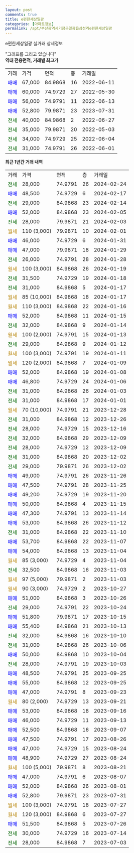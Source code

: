 ```yaml
---
layout: post
comments: true
title: e편한세상일광
categories: [아파트정보]
permalink: /apt/부산광역시기장군일광읍삼성리e편한세상일광
---
```


e편한세상일광 실거래 상세정보

<script type="text/javascript">
  google.charts.load('current', {'packages':['line', 'corechart']});
  google.charts.setOnLoadCallback(drawChart);

  function drawChart() {
    var data = new google.visualization.DataTable();
    data.addColumn('date', '거래일');
    data.addColumn('number', "매매");
    data.addColumn('number', "전세");
    data.addColumn('number', "전매");

    data.addRows([[new Date(Date.parse("2024-02-24")), null, 28000, null], [new Date(Date.parse("2024-02-17")), 48500, null, null], [new Date(Date.parse("2024-02-14")), null, 29000, null], [new Date(Date.parse("2024-02-05")), 52000, null, null], [new Date(Date.parse("2024-02-03")), null, 28000, null], [new Date(Date.parse("2024-02-01")), null, null, null], [new Date(Date.parse("2024-01-31")), 46000, null, null], [new Date(Date.parse("2024-01-29")), 47000, null, null], [new Date(Date.parse("2024-01-28")), null, 26000, null], [new Date(Date.parse("2024-01-19")), null, null, null], [new Date(Date.parse("2024-01-18")), null, 31500, null], [new Date(Date.parse("2024-01-17")), null, 31000, null], [new Date(Date.parse("2024-01-17")), null, null, null], [new Date(Date.parse("2024-01-16")), null, null, null], [new Date(Date.parse("2024-01-15")), 52000, null, null], [new Date(Date.parse("2024-01-14")), null, 32000, null], [new Date(Date.parse("2024-01-13")), null, null, null], [new Date(Date.parse("2024-01-12")), null, 29000, null], [new Date(Date.parse("2024-01-11")), null, null, null], [new Date(Date.parse("2024-01-09")), null, null, null], [new Date(Date.parse("2024-01-08")), 52000, null, null], [new Date(Date.parse("2024-01-06")), 46800, null, null], [new Date(Date.parse("2024-01-03")), null, 31000, null], [new Date(Date.parse("2024-01-01")), null, 31000, null], [new Date(Date.parse("2023-12-28")), null, null, null], [new Date(Date.parse("2023-12-26")), null, 31000, null], [new Date(Date.parse("2023-12-16")), null, 28000, null], [new Date(Date.parse("2023-12-09")), null, 32000, null], [new Date(Date.parse("2023-12-09")), null, 28000, null], [new Date(Date.parse("2023-12-02")), null, 31000, null], [new Date(Date.parse("2023-12-02")), null, 29000, null], [new Date(Date.parse("2023-11-26")), 49000, null, null], [new Date(Date.parse("2023-11-25")), 47500, null, null], [new Date(Date.parse("2023-11-20")), 49200, null, null], [new Date(Date.parse("2023-11-15")), 50000, null, null], [new Date(Date.parse("2023-11-14")), 47300, null, null], [new Date(Date.parse("2023-11-12")), 53000, null, null], [new Date(Date.parse("2023-11-10")), null, 31000, null], [new Date(Date.parse("2023-11-07")), 53700, null, null], [new Date(Date.parse("2023-11-04")), 54000, null, null], [new Date(Date.parse("2023-11-04")), null, null, null], [new Date(Date.parse("2023-11-03")), null, 32500, null], [new Date(Date.parse("2023-11-03")), null, null, null], [new Date(Date.parse("2023-10-27")), null, null, null], [new Date(Date.parse("2023-10-26")), 51000, null, null], [new Date(Date.parse("2023-10-24")), null, 29000, null], [new Date(Date.parse("2023-10-15")), 51800, null, null], [new Date(Date.parse("2023-10-13")), 55400, null, null], [new Date(Date.parse("2023-10-10")), null, 32000, null], [new Date(Date.parse("2023-10-06")), null, 31000, null], [new Date(Date.parse("2023-10-04")), 50000, null, null], [new Date(Date.parse("2023-10-03")), null, 28000, null], [new Date(Date.parse("2023-09-25")), 48500, null, null], [new Date(Date.parse("2023-09-25")), 55000, null, null], [new Date(Date.parse("2023-09-23")), 47000, null, null], [new Date(Date.parse("2023-09-21")), null, null, null], [new Date(Date.parse("2023-09-16")), 53000, null, null], [new Date(Date.parse("2023-09-13")), 46000, null, null], [new Date(Date.parse("2023-09-07")), 52500, null, null], [new Date(Date.parse("2023-08-26")), 47500, null, null], [new Date(Date.parse("2023-08-24")), 47000, null, null], [new Date(Date.parse("2023-08-24")), 48900, null, null], [new Date(Date.parse("2023-08-21")), null, null, null], [new Date(Date.parse("2023-08-07")), 47000, null, null], [new Date(Date.parse("2023-08-01")), 52000, null, null], [new Date(Date.parse("2023-07-31")), 52800, null, null], [new Date(Date.parse("2023-07-27")), null, null, null], [new Date(Date.parse("2023-07-27")), null, null, null], [new Date(Date.parse("2023-07-26")), 51500, null, null], [new Date(Date.parse("2023-07-14")), null, 30000, null], [new Date(Date.parse("2023-07-03")), null, 28000, null]]);

    var options = {
      hAxis: {
        format: 'yyyy/MM/dd'
      },    
      lineWidth: 0,
      pointsVisible: true,    
      title: '최근 1년간 유형별 실거래가 분포',
      legend: { position: 'bottom' }
    };

    var formatter = new google.visualization.NumberFormat({pattern:'###,###'} );
    formatter.format(data, 1);
    formatter.format(data, 2);
    
    setTimeout(function() {
        var chart = new google.visualization.LineChart(document.getElementById('columnchart_material'));
        chart.draw(data, (options));
        document.getElementById('loading').style.display = 'none';
    }, 200);
  }
</script>


<div id="loading" style="z-index:20; display: block; margin-left: 0px">"그래프를 그리고 있습니다"</div>
<div id="columnchart_material" style="width: 95%; margin-left: 0px; display: block"></div>
<!-- contents start -->
<b>역대 전용면적, 거래별 최고가</b>
<table class="sortable">
    <tr>
      <td>거래</td>
      <td>가격</td>
      <td>면적</td>
      <td>층</td>
      <td>거래일</td>
    </tr>
        <tr>
          <td><a style="color: blue">매매</a></td>
          <td>67,000</td>
          <td>84.9868</td>
          <td>16</td>
          <td>2022-06-11</td>
        </tr>            <tr>
          <td><a style="color: blue">매매</a></td>
          <td>60,000</td>
          <td>74.9729</td>
          <td>27</td>
          <td>2022-05-30</td>
        </tr>            <tr>
          <td><a style="color: blue">매매</a></td>
          <td>56,000</td>
          <td>74.9791</td>
          <td>11</td>
          <td>2022-06-13</td>
        </tr>            <tr>
          <td><a style="color: blue">매매</a></td>
          <td>52,800</td>
          <td>79.9871</td>
          <td>23</td>
          <td>2023-07-31</td>
        </tr>        
        <tr>
              <td><a style="color: darkgreen">전세</a></td>
              <td>40,000</td>
              <td>84.9868</td>
              <td>2</td>
              <td>2022-06-27</td>
            </tr>            <tr>
              <td><a style="color: darkgreen">전세</a></td>
              <td>35,000</td>
              <td>79.9871</td>
              <td>20</td>
              <td>2022-05-03</td>
            </tr>            <tr>
              <td><a style="color: darkgreen">전세</a></td>
              <td>34,000</td>
              <td>74.9729</td>
              <td>25</td>
              <td>2022-06-04</td>
            </tr>            <tr>
              <td><a style="color: darkgreen">전세</a></td>
              <td>31,000</td>
              <td>74.9791</td>
              <td>26</td>
              <td>2022-06-01</td>
            </tr>        
    
</table>

<b>최근 1년간 거래 내역</b>

<table class="sortable">
    <tr>
      <td>거래</td>
      <td>가격</td>
      <td>면적</td>
      <td>층</td>
      <td>거래일</td>
    </tr>
    <tr>
      <td><a style="color: darkgreen">전세</a></td>
      <td>28,000</td>
      <td>74.9791</td>
      <td>26</td>
      <td>2024-02-24</td>
    </tr>          <tr>
      <td><a style="color: blue">매매</a></td>
      <td>48,500</td>
      <td>74.9729</td>
      <td>6</td>
      <td>2024-02-17</td>
    </tr>          <tr>
      <td><a style="color: darkgreen">전세</a></td>
      <td>29,000</td>
      <td>84.9868</td>
      <td>23</td>
      <td>2024-02-14</td>
    </tr>          <tr>
      <td><a style="color: blue">매매</a></td>
      <td>52,000</td>
      <td>84.9868</td>
      <td>23</td>
      <td>2024-02-05</td>
    </tr>          <tr>
      <td><a style="color: darkgreen">전세</a></td>
      <td>28,000</td>
      <td>79.9871</td>
      <td>21</td>
      <td>2024-02-03</td>
    </tr>          <tr>
      <td><a style="color: darkgoldenrod">월세</a></td>
      <td>110 (3,000)</td>
      <td>79.9871</td>
      <td>10</td>
      <td>2024-02-01</td>
    </tr>          <tr>
      <td><a style="color: blue">매매</a></td>
      <td>46,000</td>
      <td>74.9729</td>
      <td>6</td>
      <td>2024-01-31</td>
    </tr>          <tr>
      <td><a style="color: blue">매매</a></td>
      <td>47,000</td>
      <td>79.9871</td>
      <td>18</td>
      <td>2024-01-29</td>
    </tr>          <tr>
      <td><a style="color: darkgreen">전세</a></td>
      <td>26,000</td>
      <td>74.9791</td>
      <td>28</td>
      <td>2024-01-28</td>
    </tr>          <tr>
      <td><a style="color: darkgoldenrod">월세</a></td>
      <td>100 (3,000)</td>
      <td>84.9868</td>
      <td>26</td>
      <td>2024-01-19</td>
    </tr>          <tr>
      <td><a style="color: darkgreen">전세</a></td>
      <td>31,500</td>
      <td>74.9729</td>
      <td>19</td>
      <td>2024-01-18</td>
    </tr>          <tr>
      <td><a style="color: darkgreen">전세</a></td>
      <td>31,000</td>
      <td>84.9868</td>
      <td>5</td>
      <td>2024-01-17</td>
    </tr>          <tr>
      <td><a style="color: darkgoldenrod">월세</a></td>
      <td>85 (10,000)</td>
      <td>84.9868</td>
      <td>18</td>
      <td>2024-01-17</td>
    </tr>          <tr>
      <td><a style="color: darkgoldenrod">월세</a></td>
      <td>110 (3,000)</td>
      <td>84.9868</td>
      <td>22</td>
      <td>2024-01-16</td>
    </tr>          <tr>
      <td><a style="color: blue">매매</a></td>
      <td>52,000</td>
      <td>84.9868</td>
      <td>11</td>
      <td>2024-01-15</td>
    </tr>          <tr>
      <td><a style="color: darkgreen">전세</a></td>
      <td>32,000</td>
      <td>84.9868</td>
      <td>9</td>
      <td>2024-01-14</td>
    </tr>          <tr>
      <td><a style="color: darkgoldenrod">월세</a></td>
      <td>100 (2,000)</td>
      <td>74.9791</td>
      <td>15</td>
      <td>2024-01-13</td>
    </tr>          <tr>
      <td><a style="color: darkgreen">전세</a></td>
      <td>29,000</td>
      <td>84.9868</td>
      <td>9</td>
      <td>2024-01-12</td>
    </tr>          <tr>
      <td><a style="color: darkgoldenrod">월세</a></td>
      <td>100 (3,000)</td>
      <td>74.9791</td>
      <td>19</td>
      <td>2024-01-11</td>
    </tr>          <tr>
      <td><a style="color: darkgoldenrod">월세</a></td>
      <td>120 (2,000)</td>
      <td>84.9868</td>
      <td>7</td>
      <td>2024-01-09</td>
    </tr>          <tr>
      <td><a style="color: blue">매매</a></td>
      <td>52,000</td>
      <td>84.9868</td>
      <td>19</td>
      <td>2024-01-08</td>
    </tr>          <tr>
      <td><a style="color: blue">매매</a></td>
      <td>46,800</td>
      <td>74.9729</td>
      <td>24</td>
      <td>2024-01-06</td>
    </tr>          <tr>
      <td><a style="color: darkgreen">전세</a></td>
      <td>31,000</td>
      <td>84.9868</td>
      <td>26</td>
      <td>2024-01-03</td>
    </tr>          <tr>
      <td><a style="color: darkgreen">전세</a></td>
      <td>31,000</td>
      <td>84.9868</td>
      <td>17</td>
      <td>2024-01-01</td>
    </tr>          <tr>
      <td><a style="color: darkgoldenrod">월세</a></td>
      <td>70 (10,000)</td>
      <td>74.9791</td>
      <td>21</td>
      <td>2023-12-28</td>
    </tr>          <tr>
      <td><a style="color: darkgreen">전세</a></td>
      <td>31,000</td>
      <td>84.9868</td>
      <td>12</td>
      <td>2023-12-26</td>
    </tr>          <tr>
      <td><a style="color: darkgreen">전세</a></td>
      <td>28,000</td>
      <td>74.9729</td>
      <td>15</td>
      <td>2023-12-16</td>
    </tr>          <tr>
      <td><a style="color: darkgreen">전세</a></td>
      <td>32,000</td>
      <td>84.9868</td>
      <td>29</td>
      <td>2023-12-09</td>
    </tr>          <tr>
      <td><a style="color: darkgreen">전세</a></td>
      <td>28,000</td>
      <td>74.9729</td>
      <td>12</td>
      <td>2023-12-09</td>
    </tr>          <tr>
      <td><a style="color: darkgreen">전세</a></td>
      <td>31,000</td>
      <td>84.9868</td>
      <td>20</td>
      <td>2023-12-02</td>
    </tr>          <tr>
      <td><a style="color: darkgreen">전세</a></td>
      <td>29,000</td>
      <td>79.9871</td>
      <td>26</td>
      <td>2023-12-02</td>
    </tr>          <tr>
      <td><a style="color: blue">매매</a></td>
      <td>49,000</td>
      <td>74.9791</td>
      <td>26</td>
      <td>2023-11-26</td>
    </tr>          <tr>
      <td><a style="color: blue">매매</a></td>
      <td>47,500</td>
      <td>74.9791</td>
      <td>28</td>
      <td>2023-11-25</td>
    </tr>          <tr>
      <td><a style="color: blue">매매</a></td>
      <td>49,200</td>
      <td>74.9729</td>
      <td>19</td>
      <td>2023-11-20</td>
    </tr>          <tr>
      <td><a style="color: blue">매매</a></td>
      <td>50,000</td>
      <td>84.9868</td>
      <td>4</td>
      <td>2023-11-15</td>
    </tr>          <tr>
      <td><a style="color: blue">매매</a></td>
      <td>47,300</td>
      <td>74.9791</td>
      <td>13</td>
      <td>2023-11-14</td>
    </tr>          <tr>
      <td><a style="color: blue">매매</a></td>
      <td>53,000</td>
      <td>84.9868</td>
      <td>26</td>
      <td>2023-11-12</td>
    </tr>          <tr>
      <td><a style="color: darkgreen">전세</a></td>
      <td>31,000</td>
      <td>84.9868</td>
      <td>22</td>
      <td>2023-11-10</td>
    </tr>          <tr>
      <td><a style="color: blue">매매</a></td>
      <td>53,700</td>
      <td>84.9868</td>
      <td>22</td>
      <td>2023-11-07</td>
    </tr>          <tr>
      <td><a style="color: blue">매매</a></td>
      <td>54,000</td>
      <td>84.9868</td>
      <td>13</td>
      <td>2023-11-04</td>
    </tr>          <tr>
      <td><a style="color: darkgoldenrod">월세</a></td>
      <td>85 (3,000)</td>
      <td>74.9729</td>
      <td>4</td>
      <td>2023-11-04</td>
    </tr>          <tr>
      <td><a style="color: darkgreen">전세</a></td>
      <td>32,500</td>
      <td>84.9868</td>
      <td>16</td>
      <td>2023-11-03</td>
    </tr>          <tr>
      <td><a style="color: darkgoldenrod">월세</a></td>
      <td>97 (5,000)</td>
      <td>79.9871</td>
      <td>2</td>
      <td>2023-11-03</td>
    </tr>          <tr>
      <td><a style="color: darkgoldenrod">월세</a></td>
      <td>90 (3,000)</td>
      <td>74.9729</td>
      <td>2</td>
      <td>2023-10-27</td>
    </tr>          <tr>
      <td><a style="color: blue">매매</a></td>
      <td>51,000</td>
      <td>84.9868</td>
      <td>3</td>
      <td>2023-10-26</td>
    </tr>          <tr>
      <td><a style="color: darkgreen">전세</a></td>
      <td>29,000</td>
      <td>74.9791</td>
      <td>22</td>
      <td>2023-10-24</td>
    </tr>          <tr>
      <td><a style="color: blue">매매</a></td>
      <td>51,800</td>
      <td>79.9871</td>
      <td>17</td>
      <td>2023-10-15</td>
    </tr>          <tr>
      <td><a style="color: blue">매매</a></td>
      <td>55,400</td>
      <td>84.9868</td>
      <td>21</td>
      <td>2023-10-13</td>
    </tr>          <tr>
      <td><a style="color: darkgreen">전세</a></td>
      <td>32,000</td>
      <td>84.9868</td>
      <td>16</td>
      <td>2023-10-10</td>
    </tr>          <tr>
      <td><a style="color: darkgreen">전세</a></td>
      <td>31,000</td>
      <td>84.9868</td>
      <td>26</td>
      <td>2023-10-06</td>
    </tr>          <tr>
      <td><a style="color: blue">매매</a></td>
      <td>50,000</td>
      <td>84.9868</td>
      <td>10</td>
      <td>2023-10-04</td>
    </tr>          <tr>
      <td><a style="color: darkgreen">전세</a></td>
      <td>28,000</td>
      <td>74.9791</td>
      <td>19</td>
      <td>2023-10-03</td>
    </tr>          <tr>
      <td><a style="color: blue">매매</a></td>
      <td>48,500</td>
      <td>74.9791</td>
      <td>25</td>
      <td>2023-09-25</td>
    </tr>          <tr>
      <td><a style="color: blue">매매</a></td>
      <td>55,000</td>
      <td>84.9868</td>
      <td>12</td>
      <td>2023-09-25</td>
    </tr>          <tr>
      <td><a style="color: blue">매매</a></td>
      <td>47,000</td>
      <td>74.9791</td>
      <td>8</td>
      <td>2023-09-23</td>
    </tr>          <tr>
      <td><a style="color: darkgoldenrod">월세</a></td>
      <td>80 (2,000)</td>
      <td>74.9729</td>
      <td>13</td>
      <td>2023-09-21</td>
    </tr>          <tr>
      <td><a style="color: blue">매매</a></td>
      <td>53,000</td>
      <td>84.9868</td>
      <td>18</td>
      <td>2023-09-16</td>
    </tr>          <tr>
      <td><a style="color: blue">매매</a></td>
      <td>46,000</td>
      <td>74.9729</td>
      <td>11</td>
      <td>2023-09-13</td>
    </tr>          <tr>
      <td><a style="color: blue">매매</a></td>
      <td>52,500</td>
      <td>84.9868</td>
      <td>16</td>
      <td>2023-09-07</td>
    </tr>          <tr>
      <td><a style="color: blue">매매</a></td>
      <td>47,500</td>
      <td>74.9791</td>
      <td>17</td>
      <td>2023-08-26</td>
    </tr>          <tr>
      <td><a style="color: blue">매매</a></td>
      <td>47,000</td>
      <td>74.9729</td>
      <td>15</td>
      <td>2023-08-24</td>
    </tr>          <tr>
      <td><a style="color: blue">매매</a></td>
      <td>48,900</td>
      <td>74.9729</td>
      <td>27</td>
      <td>2023-08-24</td>
    </tr>          <tr>
      <td><a style="color: darkgoldenrod">월세</a></td>
      <td>100 (5,000)</td>
      <td>79.9871</td>
      <td>8</td>
      <td>2023-08-21</td>
    </tr>          <tr>
      <td><a style="color: blue">매매</a></td>
      <td>47,000</td>
      <td>74.9791</td>
      <td>6</td>
      <td>2023-08-07</td>
    </tr>          <tr>
      <td><a style="color: blue">매매</a></td>
      <td>52,000</td>
      <td>84.9868</td>
      <td>26</td>
      <td>2023-08-01</td>
    </tr>          <tr>
      <td><a style="color: blue">매매</a></td>
      <td>52,800</td>
      <td>79.9871</td>
      <td>23</td>
      <td>2023-07-31</td>
    </tr>          <tr>
      <td><a style="color: darkgoldenrod">월세</a></td>
      <td>100 (3,000)</td>
      <td>74.9791</td>
      <td>18</td>
      <td>2023-07-27</td>
    </tr>          <tr>
      <td><a style="color: darkgoldenrod">월세</a></td>
      <td>120 (3,000)</td>
      <td>84.9868</td>
      <td>6</td>
      <td>2023-07-27</td>
    </tr>          <tr>
      <td><a style="color: blue">매매</a></td>
      <td>51,500</td>
      <td>84.9868</td>
      <td>5</td>
      <td>2023-07-26</td>
    </tr>          <tr>
      <td><a style="color: darkgreen">전세</a></td>
      <td>30,000</td>
      <td>74.9729</td>
      <td>16</td>
      <td>2023-07-14</td>
    </tr>          <tr>
      <td><a style="color: darkgreen">전세</a></td>
      <td>28,000</td>
      <td>84.9868</td>
      <td>7</td>
      <td>2023-07-03</td>
    </tr>      </table>
<!-- contents end -->    


